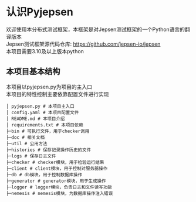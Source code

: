 # 认识Pyjepsen

 欢迎使用本分布式测试框架，本框架是对Jepsen测试框架的一个Python语言的翻译版本   
 Jepsen测试框架源代码仓库: https://github.com/jepsen-io/jepsen  
 本项目需要3.10及以上版本python

## 本项目基本结构
 本项目以pyjepsen.py为项目的主入口  
 本项目的特性控制主要依靠配置文件进行实现  
```
│ pyjepsen.py # 本项目主入口
│ config.yaml # 本项目配置文件
│ README.md # 本项目介绍
│ requirements.txt # 本项目依赖
├─bin # 可执行文件，用于checker调用
├─doc # 相关文档
├─util # 公用方法
├─histories # 保存记录操作历史的文件
├─logs # 保存日志文件
├─checker # checker模块，用于检验运行结果
├─client # client模块，用于控制对服务器操作
├─db # db模块，用于控制数据库操作
├─generator # generator模块，用于生成操作
├─logger # logger模块，负责日志和文件读写功能
├─nemesis # nemesis模块，为数据库操作注入错误
```